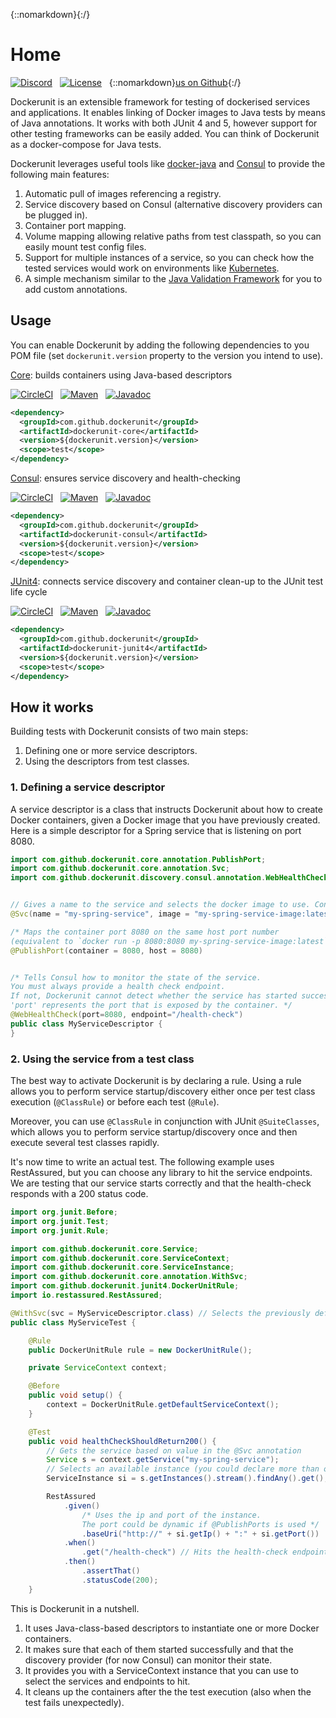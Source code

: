 
{::nomarkdown}<script async defer src="https://buttons.github.io/buttons.js"></script>{:/}

# Home

[![Discord](https://img.shields.io/discord/587583543081959435.svg?style=flat)](https://discordapp.com/channels/587583543081959435/587583543081959437)
&nbsp;
[![License](https://img.shields.io/github/license/dockerunit/dockerunit-core.svg?style=flat)](https://choosealicense.com/licenses/apache-2.0/)
&nbsp;
{::nomarkdown}<a class="github-button" href="https://github.com/dockerunit/dockerunit-core/stargazers" data-icon="octicon-star"  aria-label="Star dockerunit/dockerunit-core on GitHub">us on Github</a>{:/}

Dockerunit is an extensible framework for testing of dockerised services and
applications.
It enables linking of Docker images to Java tests by
means of Java annotations.
It works with both JUnit 4 and 5, however support for other testing frameworks can be easily added.
You can think of Dockerunit as a docker-compose for Java tests.

Dockerunit leverages useful tools like
[docker-java](https://github.com/docker-java/docker-java) and
[Consul](https://www.consul.io/) to provide the
following main features:
1. Automatic pull of images referencing a registry.
2. Service discovery based on Consul (alternative discovery
providers can be plugged in).
3. Container port mapping.
4. Volume mapping allowing relative paths from test classpath, so you can
easily mount test config files.
5. Support for multiple instances of a service, so you can check how the tested services would work on environments like [Kubernetes](https://kubernetes.io/).
6. A simple mechanism similar to the
[Java Validation Framework](https://jcp.org/en/jsr/detail?id=303) for you to
add custom annotations.

## Usage
You can enable Dockerunit by adding the following dependencies to you POM file
(set `dockerunit.version` property to the version you intend to use).

[Core](https://github.com/dockerunit/dockerunit-core): builds containers using Java-based descriptors

[![CircleCI](https://img.shields.io/circleci/build/gh/dockerunit/dockerunit-core/master.svg?style=flat)](https://circleci.com/gh/dockerunit/dockerunit-core/tree/master)
&nbsp;
[![Maven](https://img.shields.io/maven-central/v/com.github.dockerunit/dockerunit-core.svg?style=flat)](https://search.maven.org/search?q=g:com.github.dockerunit%20AND%20a:dockerunit-core&core=gav)
&nbsp;
[![Javadoc](https://javadoc.io/badge/com.github.dockerunit/dockerunit-core.svg)](https://www.javadoc.io/doc/com.github.dockerunit/dockerunit-core)
&nbsp;
```xml
<dependency>
  <groupId>com.github.dockerunit</groupId>
  <artifactId>dockerunit-core</artifactId>
  <version>${dockerunit.version}</version>
  <scope>test</scope>
</dependency>
```
[Consul](https://github.com/dockerunit/dockerunit-consul): ensures service discovery and health-checking

[![CircleCI](https://img.shields.io/circleci/build/gh/dockerunit/dockerunit-consul/master.svg?style=flat)](https://circleci.com/gh/dockerunit/dockerunit-consul/tree/master)
&nbsp;
[![Maven](https://img.shields.io/maven-central/v/com.github.dockerunit/dockerunit-consul.svg?style=flat)](https://search.maven.org/search?q=g:com.github.dockerunit%20AND%20a:dockerunit-consul&core=gav)
&nbsp;
[![Javadoc](https://javadoc.io/badge/com.github.dockerunit/dockerunit-consul.svg)](https://www.javadoc.io/doc/com.github.dockerunit/dockerunit-consul)
&nbsp;
```xml
<dependency>
  <groupId>com.github.dockerunit</groupId>
  <artifactId>dockerunit-consul</artifactId>
  <version>${dockerunit.version}</version>
  <scope>test</scope>
</dependency>
```
[JUnit4](https://github.com/dockerunit/dockerunit-junit4): connects service discovery and container clean-up to the JUnit test life cycle

[![CircleCI](https://img.shields.io/circleci/build/gh/dockerunit/dockerunit-junit4/master.svg?style=flat)](https://circleci.com/gh/dockerunit/dockerunit-junit4/tree/master)
&nbsp;
[![Maven](https://img.shields.io/maven-central/v/com.github.dockerunit/dockerunit-junit4.svg?style=flat)](https://search.maven.org/search?q=g:com.github.dockerunit%20AND%20a:dockerunit-junit4&core=gav)
&nbsp;
[![Javadoc](https://javadoc.io/badge/com.github.dockerunit/dockerunit-junit4.svg)](https://www.javadoc.io/doc/com.github.dockerunit/dockerunit-junit4)
&nbsp;
```xml
<dependency>
  <groupId>com.github.dockerunit</groupId>
  <artifactId>dockerunit-junit4</artifactId>
  <version>${dockerunit.version}</version>
  <scope>test</scope>
</dependency>
```

## How it works
Building tests with Dockerunit consists of two main steps:
1. Defining one or more service descriptors.
2. Using the descriptors from test classes.

### 1. Defining a service descriptor
A service descriptor is a class that instructs Dockerunit about how to create
Docker containers, given a Docker image that you have previously created.
Here is a simple descriptor for a Spring service that is listening on port 8080.

```java
import com.github.dockerunit.core.annotation.PublishPort;
import com.github.dockerunit.core.annotation.Svc;
import com.github.dockerunit.discovery.consul.annotation.WebHealthCheck;


// Gives a name to the service and selects the docker image to use. Consul will put a dns entry on `my-spring-service.service.consul`.
@Svc(name = "my-spring-service", image = "my-spring-service-image:latest")

/* Maps the container port 8080 on the same host port number
(equivalent to `docker run -p 8080:8080 my-spring-service-image:latest`) */
@PublishPort(container = 8080, host = 8080)


/* Tells Consul how to monitor the state of the service.
You must always provide a health check endpoint.
If not, Dockerunit cannot detect whether the service has started successfully.
'port' represents the port that is exposed by the container. */
@WebHealthCheck(port=8080, endpoint="/health-check")
public class MyServiceDescriptor {
}
```

### 2. Using the service from a test class

The best way to activate Dockerunit is by declaring a rule.
Using a rule allows you to perform service startup/discovery either once per
test class execution (`@ClassRule`) or before each test (`@Rule`).

Moreover, you can use `@ClassRule` in conjunction with JUnit `@SuiteClasses`, which allows you to perform service startup/discovery once and then execute several test classes
rapidly.


It's now time to write an actual test.
The following example uses RestAssured, but you can choose any library to hit
the service endpoints.
We are testing that our service starts correctly and that the health-check responds
with a 200 status code.

```java
import org.junit.Before;
import org.junit.Test;
import org.junit.Rule;

import com.github.dockerunit.core.Service;
import com.github.dockerunit.core.ServiceContext;
import com.github.dockerunit.core.ServiceInstance;
import com.github.dockerunit.core.annotation.WithSvc;
import com.github.dockerunit.junit4.DockerUnitRule;
import io.restassured.RestAssured;

@WithSvc(svc = MyServiceDescriptor.class) // Selects the previously defined descriptor
public class MyServiceTest {

	@Rule
	public DockerUnitRule rule = new DockerUnitRule();

	private ServiceContext context;

	@Before
	public void setup() {
		context = DockerUnitRule.getDefaultServiceContext();
	}

	@Test
	public void healthCheckShouldReturn200() {
		// Gets the service based on value in the @Svc annotation
		Service s = context.getService("my-spring-service");
		// Selects an available instance (you could declare more than one)
		ServiceInstance si = s.getInstances().stream().findAny().get();

		RestAssured
			.given()
				/* Uses the ip and port of the instance.
				The port could be dynamic if @PublishPorts is used */
				.baseUri("http://" + si.getIp() + ":" + si.getPort())
			.when()
				.get("/health-check") // Hits the health-check endpoint
			.then()
				.assertThat()
				.statusCode(200);
	}
```

This is Dockerunit in a nutshell.
1. It uses Java-class-based descriptors to instantiate one or more Docker containers.
2. It makes sure that each of them started successfully and that the discovery
provider (for now Consul) can monitor their state.
3. It provides you with a ServiceContext instance that you can use to select the
services and endpoints to hit.
4. It cleans up the containers after the the test execution (also when the
test fails unexpectedly).
